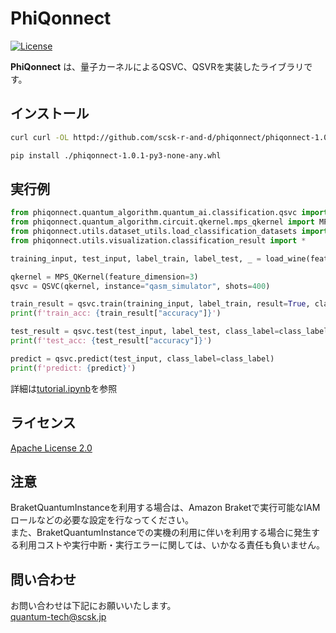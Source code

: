 # PhiQonnect
[![License](https://img.shields.io/github/license/Qiskit/qiskit-experiments.svg?style=popout-square)](https://opensource.org/licenses/Apache-2.0)

**PhiQonnect** は、量子カーネルによるQSVC、QSVRを実装したライブラリです。

## インストール
```bash
curl curl -OL httpd://github.com/scsk-r-and-d/phiqonnect/phiqonnect-1.0.1-py3-none-any.whl
```
```bash
pip install ./phiqonnect-1.0.1-py3-none-any.whl
```

## 実行例

```python
from phiqonnect.quantum_algorithm.quantum_ai.classification.qsvc import QSVC
from phiqonnect.quantum_algorithm.circuit.qkernel.mps_qkernel import MPS_QKernel
from phiqonnect.utils.dataset_utils.load_classification_datasets import *
from phiqonnect.utils.visualization.classification_result import *

training_input, test_input, label_train, label_test, _ = load_wine(feature_dim=3, train_size=20, test_size=10)

qkernel = MPS_QKernel(feature_dimension=3)
qsvc = QSVC(qkernel, instance="qasm_simulator", shots=400)

train_result = qsvc.train(training_input, label_train, result=True, class_label=class_label)
print(f'train_acc: {train_result["accuracy"]}')

test_result = qsvc.test(test_input, label_test, class_label=class_label)
print(f'test_acc: {test_result["accuracy"]}')

predict = qsvc.predict(test_input, class_label=class_label)
print(f'predict: {predict}')

```
詳細は[tutorial.ipynb](tutorial.ipynb)を参照


## ライセンス
[Apache License 2.0](LICENSE.txt)

## 注意
BraketQuantumInstanceを利用する場合は、Amazon Braketで実行可能なIAMロールなどの必要な設定を行なってください。 \
また、BraketQuantumInstanceでの実機の利用に伴いを利用する場合に発生する利用コストや実行中断・実行エラーに関しては、いかなる責任も負いません。

## 問い合わせ
お問い合わせは下記にお願いいたします。 \
[quantum-tech@scsk.jp](quantum-tech@scsk.jp)